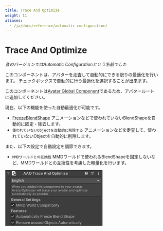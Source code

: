 ```yaml
---
title: Trace And Optimize
weight: 11
aliases:
  - /ja/docs/reference/automatic-configuration/
---
```


# Trace And Optimize

<i>昔のバージョンではAutomatic Configurationという名前でした</i>

このコンポーネントは、アバターを走査して自動的にできる限りの最適化を行います。
チェックボックスで自動的に行う最適化を選択することが出来ます。

このコンポーネントは[Avatar Global Component](../avatar-global-components)であるため、アバタールートに追加してください。

現在、以下の機能を使った自動最適化が可能です。
- [FreezeBlendShape](../freeze-blendshape)
  アニメーションなどで使われていないBlendShapeを自動的に固定・除去します。
- `使われていないObjectを自動的に削除する`
  アニメーションなどを走査して、使われていないObjectを自動的に削除します。

また、以下の設定で自動設定を調節できます。
- `MMDワールドとの互換性`
  MMDワールドで使われるBlendShapeを固定しないなど、MMDワールドとの互換性を考慮した軽量化を行います。

![component.png](component.png)
